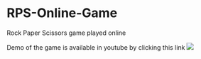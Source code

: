 # RPS-Online-Game
Rock Paper Scissors game played online

Demo of the game is available in youtube by clicking this link
[![](http://img.youtube.com/vi/Kg3KoGJAYlc/0.jpg)](http://www.youtube.com/watch?v=Kg3KoGJAYlc "Rock Paper Scissors online game!!!")

